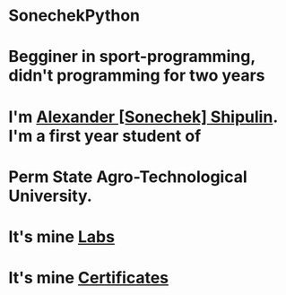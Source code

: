# SonechekPython
# Begginer in sport-programming, didn't programming for two years
# I'm [Alexander [Sonechek] Shipulin](https://vk.com/always_alxndr). I'm a first year student of 
# Perm State Agro-Technological University.
# It's mine [Labs](https://github.com/Sonechek/SonechekPython/tree/master/Labs)
# It's mine [Certificates](https://github.com/Sonechek/SonechekPython/tree/master/Labs)
